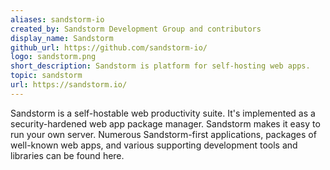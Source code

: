 ```yaml
---
aliases: sandstorm-io
created_by: Sandstorm Development Group and contributors
display_name: Sandstorm
github_url: https://github.com/sandstorm-io/
logo: sandstorm.png
short_description: Sandstorm is platform for self-hosting web apps.
topic: sandstorm
url: https://sandstorm.io/
---
```

Sandstorm is a self-hostable web productivity suite. It's implemented as a security-hardened web app package manager. Sandstorm makes it easy to run your own server. Numerous Sandstorm-first applications, packages of well-known web apps, and various supporting development tools and libraries can be found here.
